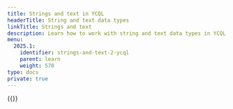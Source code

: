 ```yaml
---
title: Strings and text in YCQL
headerTitle: String and text data types
linkTitle: Strings and text
description: Learn how to work with string and text data types in YCQL.
menu:
  2025.1:
    identifier: strings-and-text-2-ycql
    parent: learn
    weight: 570
type: docs
private: true
---
```

<!-- Page DISABLED for lack of content -->

{{<api-tabs>}}
